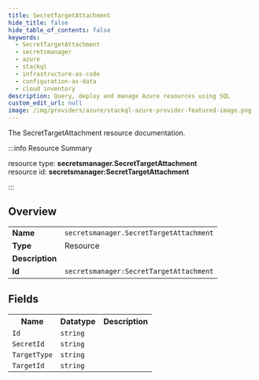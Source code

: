 ```yaml
---
title: SecretTargetAttachment
hide_title: false
hide_table_of_contents: false
keywords:
  - SecretTargetAttachment
  - secretsmanager
  - azure
  - stackql
  - infrastructure-as-code
  - configuration-as-data
  - cloud inventory
description: Query, deploy and manage Azure resources using SQL
custom_edit_url: null
image: /img/providers/azure/stackql-azure-provider-featured-image.png
---
```

The SecretTargetAttachment resource documentation.

:::info Resource Summary

<div class="row">
<div class="providerDocColumn">
<span>resource type:&nbsp;<b>secretsmanager.SecretTargetAttachment</b></span><br />
<span>resource id:&nbsp;<b>secretsmanager:SecretTargetAttachment</b></span><br />
</div>
</div>

:::

## Overview
<table><tbody>
<tr><td><b>Name</b></td><td><code>secretsmanager.SecretTargetAttachment</code></td></tr>
<tr><td><b>Type</b></td><td>Resource</td></tr>
<tr><td><b>Description</b></td><td></td></tr>
<tr><td><b>Id</b></td><td><code>secretsmanager:SecretTargetAttachment</code></td></tr>
</tbody></table>

## Fields
<table><tbody>
<tr><th>Name</th><th>Datatype</th><th>Description</th></tr>
<tr><td><code>Id</code></td><td><code>string</code></td><td></td></tr><tr><td><code>SecretId</code></td><td><code>string</code></td><td></td></tr><tr><td><code>TargetType</code></td><td><code>string</code></td><td></td></tr><tr><td><code>TargetId</code></td><td><code>string</code></td><td></td></tr>
</tbody></table>